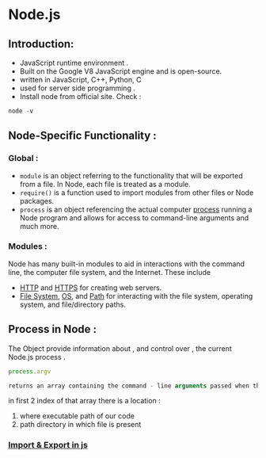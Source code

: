 # Node.js 

## Introduction: 

- JavaScript runtime environment .
- Built on the Google V8 JavaScript engine and is open-source. 
- written in JavaScript, C++, Python, C 
-  used for server side programming .
- Install node from official site. Check : 
``` JavaScript 
node -v
```

## **Node-Specific Functionality :**

### **Global :**

- `module` is an object referring to the functionality that will be exported from a file. In Node, each file is treated as a module.
- `require()` is a function used to import modules from other files or Node packages.
- `process` is an object referencing the actual computer [process](https://en.wikipedia.org/wiki/Process_(computing)) running a Node program and allows for access to command-line arguments and much more.

### **Modules :**

Node has many built-in modules to aid in interactions with the command line, the computer file system, and the Internet. These include

- [HTTP](https://nodejs.org/dist/latest/docs/api/http.html) and [HTTPS](https://nodejs.org/dist/latest/docs/api/https.html) for creating web servers.
- [File System](https://nodejs.org/dist/latest/docs/api/fs.html), [OS](https://nodejs.org/dist/latest/docs/api/os.html), and [Path](https://nodejs.org/dist/latest/docs/api/path.html) for interacting with the file system, operating system, and file/directory paths.

## Process in Node :

The Object provide information about , and control over , the current Node.js process .

``` JavaScript 
process.argv 

returns an array containing the command - line arguments passed when the Node.js process was launched
``` 
in first 2 index of that array there is a location : 
1. where executable path of our code
2. path directory in which file is present 

### [ Import & Export in js ](./import&export) 